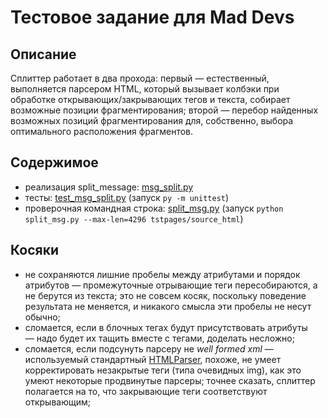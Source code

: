 # Тестовое задание для Mad Devs

## Описание

Сплиттер работает в два прохода: первый — естественный, выполняется парсером HTML, который вызывает колбэки при обработке открывающих/закрывающих тегов и текста, собирает возможные позиции фрагментирования; второй — перебор найденных возможных позиций фрагментирования для, собственно, выбора оптимального расположения фрагментов.

## Содержимое

- реализация split_message: [msg_split.py](msg_split.py)
- тесты: [test_msg_split.py](test_msg_split.py) (запуск `py -m unittest`)
- проверочная командная строка: [split_msg.py](split_msg.py) (запуск `python split_msg.py --max-len=4296 tstpages/source_html`)

## Косяки 
    
- не сохраняются лишние пробелы между атрибутами и порядок атрибутов — промежуточные отрывающие теги пересобираются, а не берутся из текста; это не совсем косяк, поскольку поведение результата не меняется, и никакого смысла эти пробелы не несут обычно; 
- сломается, если в блочных тегах будут присутствовать атрибуты — надо будет их тащить вместе с тегами, доделать несложно;
- сломается, если подсунуть парсеру не _well formed xml_ — используемый стандартный [HTMLParser](https://docs.python.org/3/library/html.parser.html), похоже, не умеет корректировать незакрытые теги (типа очевидных img), как это умеют некоторые продвинутые парсеры; точнее сказать, сплиттер полагается на то, что закрывающие теги соответствуют открывающим;
